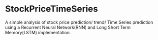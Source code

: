 # StockPriceTimeSeries
A simple analysis of stock price prediction/ trend/ Time Series prediction using a Recurrent Neural Network(RNN) and Long Short Term Memory(LSTM) implementation. 
